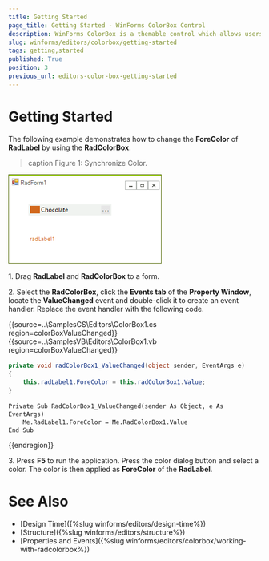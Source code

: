 ```yaml
---
title: Getting Started
page_title: Getting Started - WinForms ColorBox Control
description: WinForms ColorBox is a themable control which allows users to select a color from a color dialog or to directly type it in the text field.
slug: winforms/editors/colorbox/getting-started
tags: getting,started
published: True
position: 3
previous_url: editors-color-box-getting-started
---
```


# Getting Started

The following example demonstrates how to change the __ForeColor__  of __RadLabel__ by using the __RadColorBox__.
		
>caption Figure 1: Synchronize Color.

![editors-color-box-getting-started 001](images/editors-color-box-getting-started001.png)
 
1\. Drag __RadLabel__ and __RadColorBox__ to a form.

2\. Select the __RadColorBox__, click the __Events tab__ of the __Property Window__, locate the __ValueChanged__ event and double-click it to create an event handler. Replace the event handler with the following code. 

{{source=..\SamplesCS\Editors\ColorBox1.cs region=colorBoxValueChanged}} 
{{source=..\SamplesVB\Editors\ColorBox1.vb region=colorBoxValueChanged}} 

````C#
private void radColorBox1_ValueChanged(object sender, EventArgs e)
{
    this.radLabel1.ForeColor = this.radColorBox1.Value;
}

````
````VB.NET
Private Sub RadColorBox1_ValueChanged(sender As Object, e As EventArgs)
    Me.RadLabel1.ForeColor = Me.RadColorBox1.Value
End Sub

````

{{endregion}} 
 
3\. Press __F5__ to run the application. Press the color dialog button and select a color. The color is then applied as __ForeColor__ of the __RadLabel__.

# See Also

* [Design Time]({%slug winforms/editors/design-time%})
* [Structure]({%slug winforms/editors/structure%})
* [Properties and Events]({%slug winforms/editors/colorbox/working-with-radcolorbox%})